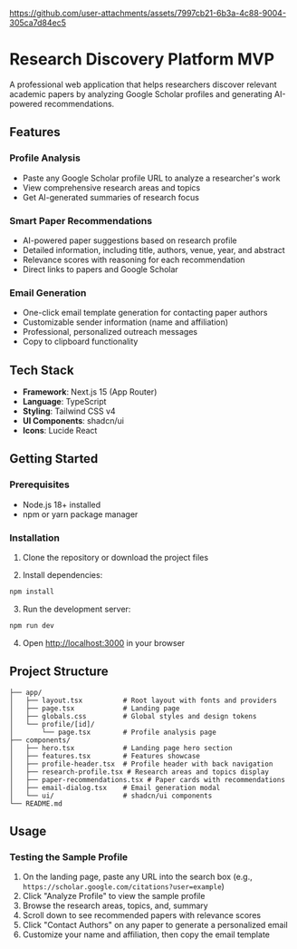 
https://github.com/user-attachments/assets/7997cb21-6b3a-4c88-9004-305ca7d84ec5
# Research Discovery Platform MVP

A professional web application that helps researchers discover relevant academic papers by analyzing Google Scholar profiles and generating AI-powered recommendations.

## Features

### Profile Analysis
- Paste any Google Scholar profile URL to analyze a researcher's work
- View comprehensive research areas and topics
- Get AI-generated summaries of research focus

### Smart Paper Recommendations
- AI-powered paper suggestions based on research profile
- Detailed information, including title, authors, venue, year, and abstract
- Relevance scores with reasoning for each recommendation
- Direct links to papers and Google Scholar

### Email Generation
- One-click email template generation for contacting paper authors
- Customizable sender information (name and affiliation)
- Professional, personalized outreach messages
- Copy to clipboard functionality

## Tech Stack

- **Framework**: Next.js 15 (App Router)
- **Language**: TypeScript
- **Styling**: Tailwind CSS v4
- **UI Components**: shadcn/ui
- **Icons**: Lucide React

## Getting Started

### Prerequisites

- Node.js 18+ installed
- npm or yarn package manager

### Installation

1. Clone the repository or download the project files

2. Install dependencies:
```bash
npm install
```

3. Run the development server:
```bash
npm run dev
```

4. Open [http://localhost:3000](http://localhost:3000) in your browser

## Project Structure

```
├── app/
│   ├── layout.tsx          # Root layout with fonts and providers
│   ├── page.tsx            # Landing page
│   ├── globals.css         # Global styles and design tokens
│   └── profile/[id]/
│       └── page.tsx        # Profile analysis page
├── components/
│   ├── hero.tsx            # Landing page hero section
│   ├── features.tsx        # Features showcase
│   ├── profile-header.tsx  # Profile header with back navigation
│   ├── research-profile.tsx # Research areas and topics display
│   ├── paper-recommendations.tsx # Paper cards with recommendations
│   ├── email-dialog.tsx    # Email generation modal
│   └── ui/                 # shadcn/ui components
└── README.md
```

## Usage

### Testing the Sample Profile

1. On the landing page, paste any URL into the search box (e.g., `https://scholar.google.com/citations?user=example`)
2. Click "Analyze Profile" to view the sample profile
3. Browse the research areas, topics, and, summary
4. Scroll down to see recommended papers with relevance scores
5. Click "Contact Authors" on any paper to generate a personalized email
6. Customize your name and affiliation, then copy the email template
